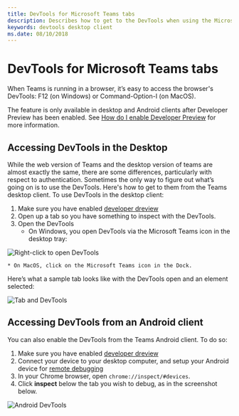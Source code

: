 ```yaml
---
title: DevTools for Microsoft Teams tabs
description: Describes how to get to the DevTools when using the Microsoft Teams Desktop Client
keywords: devtools desktop client
ms.date: 08/10/2018
---
```

# DevTools for Microsoft Teams tabs

When Teams is running in a browser, it’s easy to access the browser's DevTools: F12 (on Windows) or Command-Option-I (on MacOS).

The feature is only available in desktop and Android clients after Developer Preview has been enabled. See [How do I enable Developer Preview](~/resources/dev-preview/developer-preview-intro.md) for more information.

## Accessing DevTools in the Desktop

While the web version of Teams and the desktop version of teams are almost exactly the same, there are some differences, particularly with respect to authentication. Sometimes the only way to figure out what’s going on is to use the DevTools. Here's how to get to them from the Teams desktop client. To use DevTools in the desktop client:

1. Make sure you have enabled [developer dreview](~/resources/dev-preview/developer-preview-intro.md)
1. Open up a tab so you have something to inspect with the DevTools.
1. Open the DevTools
    * On Windows, you open DevTools via the Microsoft Teams icon in the desktop tray:

  ![Right-click to open DevTools](~/assets/images/dev-preview/devtools-right-click.png)

    * On MacOS, click on the Microsoft Teams icon in the Dock.

Here’s what a sample tab looks like with the DevTools open and an element selected:

![Tab and DevTools](~/assets/images/dev-preview/tab-and-devtools.png)

## Accessing DevTools from an Android client

You can also enable the DevTools from the Teams Android client. To do so:

1. Make sure you have enabled [developer dreview](~/resources/dev-preview/developer-preview-intro.md)
1. Connect your device to your desktop computer, and setup your Android device for [remote debugging](https://developers.google.com/web/tools/chrome-devtools/remote-debugging/)
1. In your Chrome browser, open `chrome://inspect/#devices`.
1. Click **inspect** below the tab you wish to debug, as in the screenshot below.

![Android DevTools](~/assets/images/android-devtools.png)
